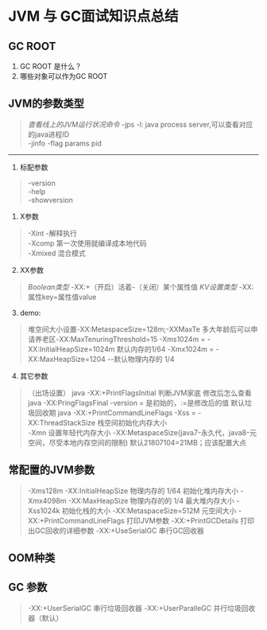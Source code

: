 # JVM 与 GC面试知识点总结  

## GC ROOT  

1. GC ROOT 是什么？
2. 哪些对象可以作为GC ROOT  

## JVM的参数类型  
> _查看线上的JVM运行状况命令_
>-jps -l: java process server,可以查看对应的java进程ID  
>-jinfo -flag params pid
-------------------------------  
1. 标配参数  
>-version  
>-help  
>-showversion  
1. X参数  
>-Xint -解释执行  
>-Xcomp 第一次使用就编译成本地代码  
>-Xmixed 混合模式  
2. XX参数  
>_Boolean类型_
>-XX:+（开启）活着-（关闭）某个属性值
_KV设置类型_
-XX:属性key=属性值value
3. demo:  
> 堆空间大小设置-XX:MetaspaceSize=128m;-XXMaxTe 
> 多大年龄后可以申请养老区-XX:MaxTenuringThreshold=15
> -Xms1024m = -XX:InitialHeapSize=1024m 默认内存的1/64
> -Xmx1024m = -XX:MaxHeapSize=1204 --默认物理内存的 1/4
4. 其它参数  
>（出场设置） java -XX:+PrintFlagsInitial 判断JVM家底
> 修改后怎么查看 java -XX:PringFlagsFinal -version
> = 是初始的，:=是修改后的值
> 默认垃圾回收期 java -XX:+PrintCommandLineFlags
> -Xss = -XX:ThreadStackSize 栈空间初始化内存大小  
> -Xmn 设置年轻代内存大小
> -XX:MetaspaceSize(java7-永久代，java8-元空间，尽受本地内存空间的限制)  默认21807104=21MB；应该配置大点


## 常配置的JVM参数
> -Xms128m  -XX:InitialHeapSize 物理内存的 1/64 初始化堆内存大小
> -Xmx4098m  -XX:MaxHeapSize 物理内存的的 1/4 最大堆内存大小
> -Xss1024k  初始化栈的大小
> -XX:MetaspaceSize=512M  元空间大小
> -XX:+PrintCommandLineFlags  打印JVM参数
> -XX:+PrintGCDetails  打印出GC回收的详细参数
> -XX:+UseSerialGC 串行GC回收器

## OOM种类

## GC 参数
> -XX:+UserSerialGC  串行垃圾回收器
> -XX:+UserParalleGC 并行垃圾回收器（默认）